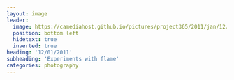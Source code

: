 ```yaml
---
layout: image
leader:
  image: https://camediahost.github.io/pictures/project365/2011/jan/12/120111.jpg
  position: bottom left
  hidetext: true
  inverted: true
heading: '12/01/2011'
subheading: 'Experiments with flame'
categories: photography
---
```


